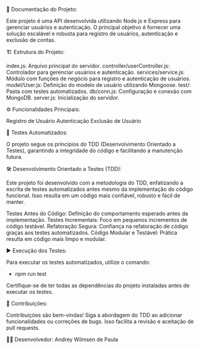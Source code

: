 📝 Documentação do Projeto:

Este projeto é uma API desenvolvida utilizando Node.js e Express para gerenciar usuários e autenticação. O principal objetivo é fornecer uma solução escalável e robusta para registro de usuários, autenticação e exclusão de contas.

🏗️ Estrutura do Projeto:

index.js: Arquivo principal do servidor.
controller/userController.js: Controlador para gerenciar usuários e autenticação.
services/service.js: Módulo com funções de negócio para registro e autenticação de usuários.
model/User.js: Definição do modelo de usuário utilizando Mongoose.
test/: Pasta com testes automatizados.
db/conn.js: Configuração e conexão com MongoDB.
server.js: Inicialização do servidor.

⚙️ Funcionalidades Principais:

Registro de Usuário
Autenticação
Exclusão de Usuário

🧪 Testes Automatizados:

O projeto segue os princípios do TDD (Desenvolvimento Orientado a Testes), garantindo a integridade do código e facilitando a manutenção futura.

🛠️ Desenvolvimento Orientado a Testes (TDD):

Este projeto foi desenvolvido com a metodologia do TDD, enfatizando a escrita de testes automatizados antes mesmo da implementação do código funcional. Isso resulta em um código mais confiável, robusto e fácil de manter.

Testes Antes do Código: Definição do comportamento esperado antes da implementação.
Testes Incrementais: Foco em pequenos incrementos de código testável.
Refatoração Segura: Confiança na refatoração de código graças aos testes automatizados.
Código Modular e Testável: Prática resulta em código mais limpo e modular.

▶️ Execução dos Testes:

Para executar os testes automatizados, utilize o comando:
- npm run test
  
Certifique-se de ter todas as dependências do projeto instaladas antes de executar os testes.

🤝 Contribuições:

Contribuições são bem-vindas! Siga a abordagem do TDD ao adicionar funcionalidades ou correções de bugs. Isso facilita a revisão e aceitação de pull requests.

👨‍💻 Desenvolvedor: Andrey Wilmsen de Paula 

